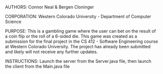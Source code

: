 AUTHORS: Connor Neal & Bergen Cloninger

CORPORATION: Western Colorado University - Department of Computer Science

PURPOSE:
This is a gambling game where the user can bet on the result of a coin flip or the roll of a 6-sided die.
This game was created as a submission for the final project in the CS 412 - Software Engineering course at Western Colorado University.
The project has already been submitted and likely will not receive any further updates.

INSTRUCTIONS:
Launch the server from the Server.java file, then launch the client from the Main.java file
